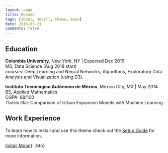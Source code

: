 ```yaml
---
layout: page
title: Resume
tags: [about, Jekyll, theme, moon]
date: 2016-03-21
comments: false
---
```



## Education

**Columbia University**, New York, NY  |  Expected Dec 2019  
MS, Data Science   (Aug 2018 start)   
*courses:* Deep Learning and Neural Networks, Algorithms, Exploratory Data Analysis and Visualization (using D3).


**Instituto Tecnológico Autónomo de México**, Mexico City, MX  |  May 2014  
BS, Applied Mathematics  
CGPA: 88/100  
*Thesis title:* Comparison of Urban Expansion Models with Machine Learning


## Work Experience


To learn how to install and use this theme check out the [Setup Guide](http://taylantatli.me/Moon/moon-theme/) for more information.

[Install Moon](https://github.com/TaylanTatli/Moon){: .btn}
